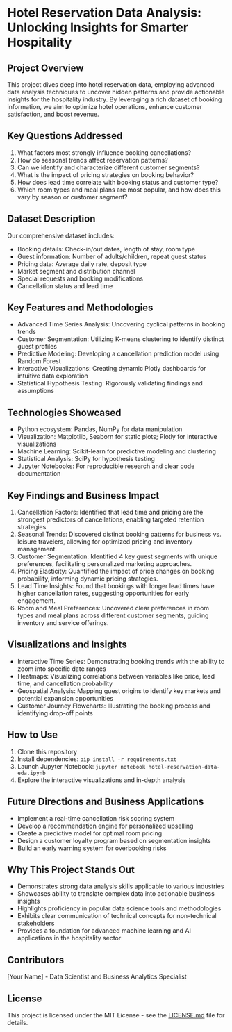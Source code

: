 # Hotel Reservation Data Analysis: Unlocking Insights for Smarter Hospitality

## Project Overview
This project dives deep into hotel reservation data, employing advanced data analysis techniques to uncover hidden patterns and provide actionable insights for the hospitality industry. By leveraging a rich dataset of booking information, we aim to optimize hotel operations, enhance customer satisfaction, and boost revenue.

## Key Questions Addressed
1. What factors most strongly influence booking cancellations?
2. How do seasonal trends affect reservation patterns?
3. Can we identify and characterize different customer segments?
4. What is the impact of pricing strategies on booking behavior?
5. How does lead time correlate with booking status and customer type?
6. Which room types and meal plans are most popular, and how does this vary by season or customer segment?

## Dataset Description
Our comprehensive dataset includes:
- Booking details: Check-in/out dates, length of stay, room type
- Guest information: Number of adults/children, repeat guest status
- Pricing data: Average daily rate, deposit type
- Market segment and distribution channel
- Special requests and booking modifications
- Cancellation status and lead time

## Key Features and Methodologies
- Advanced Time Series Analysis: Uncovering cyclical patterns in booking trends
- Customer Segmentation: Utilizing K-means clustering to identify distinct guest profiles
- Predictive Modeling: Developing a cancellation prediction model using Random Forest
- Interactive Visualizations: Creating dynamic Plotly dashboards for intuitive data exploration
- Statistical Hypothesis Testing: Rigorously validating findings and assumptions

## Technologies Showcased
- Python ecosystem: Pandas, NumPy for data manipulation
- Visualization: Matplotlib, Seaborn for static plots; Plotly for interactive visualizations
- Machine Learning: Scikit-learn for predictive modeling and clustering
- Statistical Analysis: SciPy for hypothesis testing
- Jupyter Notebooks: For reproducible research and clear code documentation

## Key Findings and Business Impact
1. Cancellation Factors: Identified that lead time and pricing are the strongest predictors of cancellations, enabling targeted retention strategies.
2. Seasonal Trends: Discovered distinct booking patterns for business vs. leisure travelers, allowing for optimized pricing and inventory management.
3. Customer Segmentation: Identified 4 key guest segments with unique preferences, facilitating personalized marketing approaches.
4. Pricing Elasticity: Quantified the impact of price changes on booking probability, informing dynamic pricing strategies.
5. Lead Time Insights: Found that bookings with longer lead times have higher cancellation rates, suggesting opportunities for early engagement.
6. Room and Meal Preferences: Uncovered clear preferences in room types and meal plans across different customer segments, guiding inventory and service offerings.

## Visualizations and Insights
- Interactive Time Series: Demonstrating booking trends with the ability to zoom into specific date ranges
- Heatmaps: Visualizing correlations between variables like price, lead time, and cancellation probability
- Geospatial Analysis: Mapping guest origins to identify key markets and potential expansion opportunities
- Customer Journey Flowcharts: Illustrating the booking process and identifying drop-off points

## How to Use
1. Clone this repository
2. Install dependencies: `pip install -r requirements.txt`
3. Launch Jupyter Notebook: `jupyter notebook hotel-reservation-data-eda.ipynb`
4. Explore the interactive visualizations and in-depth analysis

## Future Directions and Business Applications
- Implement a real-time cancellation risk scoring system
- Develop a recommendation engine for personalized upselling
- Create a predictive model for optimal room pricing
- Design a customer loyalty program based on segmentation insights
- Build an early warning system for overbooking risks

## Why This Project Stands Out
- Demonstrates strong data analysis skills applicable to various industries
- Showcases ability to translate complex data into actionable business insights
- Highlights proficiency in popular data science tools and methodologies
- Exhibits clear communication of technical concepts for non-technical stakeholders
- Provides a foundation for advanced machine learning and AI applications in the hospitality sector

## Contributors
[Your Name] - Data Scientist and Business Analytics Specialist

## License
This project is licensed under the MIT License - see the [LICENSE.md](LICENSE.md) file for details.
